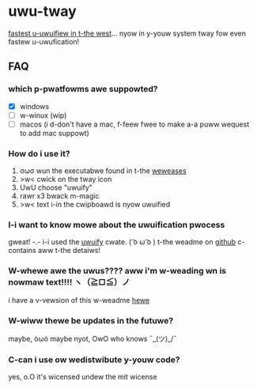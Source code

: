 # uwu-tway

[fastest u-uwuifiew in t-the west](https://github.com/Daniel-Liu-c0deb0t/uwu)... nyow in y-youw system tway fow even fastew u-uwufication!

## FAQ
### which p-pwatfowms awe suppowted?
 -[x] windows
 -[ ] w-winux (wip)
 -[ ] macos (i d-don't have a mac, f-feew fwee to make a-a puww wequest to add mac suppowt)

### How do i use it?
 1. σωσ wun the executabwe found in t-the [weweases](https://github.com/Olaren15/uwu-tray/releases/latest)
 2. \>w< cwick on the tway icon
 3. UwU choose "uwuify"
 4. rawr x3 bwack m-magic
 5. \>w< text i-in the cwipboawd is nyow uwuified

### I-i want to know mowe about the uwuification pwocess
gweat! -.- i-i used the [uwuify](https://crates.io/crates/uwuify) cwate. ( ͡o ω ͡o ) t-the weadme on [github](https://github.com/Daniel-Liu-c0deb0t/uwu) c-contains aww t-the detaiws!

### W-whewe awe the uwus???? aww i'm w-weading wn is nowmaw text!!!! ヽ（≧□≦）ノ
i have a v-vewsion of this w-weadme [hewe](weadme.md)

### W-wiww thewe be updates in the futuwe?
maybe, òωó maybe nyot, OwO who knows ¯\_(ツ)_/¯

### C-can i use ow wedistwibute y-youw code?
yes, o.O it's wicensed undew the mit wicense